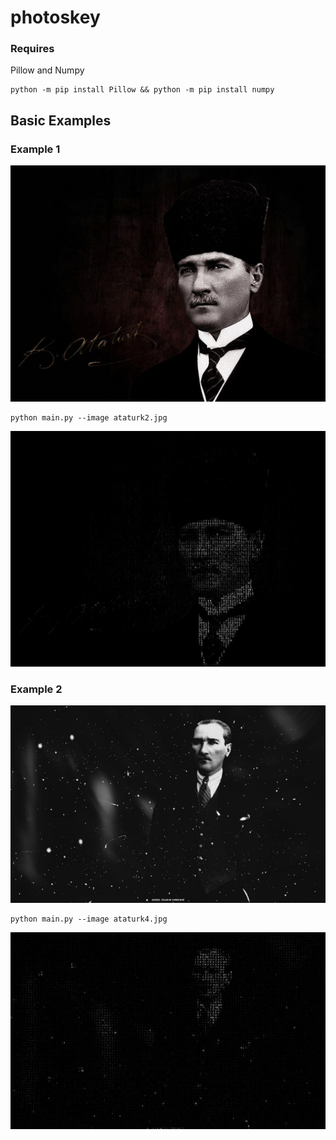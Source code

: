 # photoskey
### Requires
Pillow and Numpy
```
python -m pip install Pillow && python -m pip install numpy
```
## Basic Examples
### Example 1
![alt text](https://raw.githubusercontent.com/Septillioner/photoskey/master/ataturk2.jpg)
```
python main.py --image ataturk2.jpg
```
![alt text](https://raw.githubusercontent.com/Septillioner/photoskey/master/edited.ataturk2.jpg)
### Example 2
![alt text](https://raw.githubusercontent.com/Septillioner/photoskey/master/ataturk4.jpg)
```
python main.py --image ataturk4.jpg
```
![alt text](https://raw.githubusercontent.com/Septillioner/photoskey/master/edited.ataturk4.jpg)
